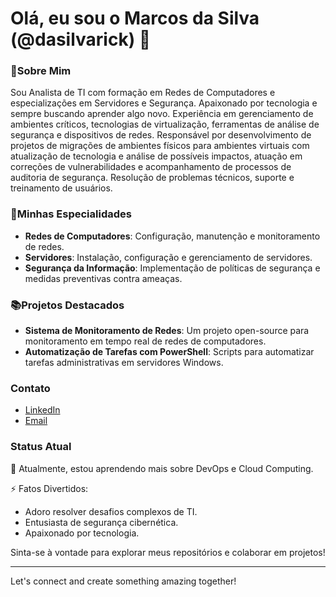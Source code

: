 # Olá, eu sou o Marcos da Silva (@dasilvarick) 👋

### 📌Sobre Mim
Sou Analista de TI com formação em Redes de Computadores e especializações em Servidores e Segurança. Apaixonado por tecnologia e sempre buscando aprender algo novo.
Experiência em gerenciamento de ambientes críticos, tecnologias de virtualização, ferramentas de análise de segurança e dispositivos de redes. Responsável por desenvolvimento de projetos de migrações de ambientes físicos para ambientes virtuais com atualização de tecnologia e análise de possíveis impactos, atuação em correções de vulnerabilidades e acompanhamento de processos de auditoria de segurança. Resolução de problemas técnicos, suporte e treinamento de usuários.


### 🏢Minhas Especialidades
- **Redes de Computadores**: Configuração, manutenção e monitoramento de redes.
- **Servidores**: Instalação, configuração e gerenciamento de servidores.
- **Segurança da Informação**: Implementação de políticas de segurança e medidas preventivas contra ameaças.

### 📚Projetos Destacados
- **Sistema de Monitoramento de Redes**: Um projeto open-source para monitoramento em tempo real de redes de computadores.
- **Automatização de Tarefas com PowerShell**: Scripts para automatizar tarefas administrativas em servidores Windows.

### Contato
- [LinkedIn](https://www.linkedin.com/in/marcos-afs/)
- [Email](mailto:marcoss.afs@gmail.com)

### Status Atual
🌱 Atualmente, estou aprendendo mais sobre DevOps e Cloud Computing.

⚡ Fatos Divertidos: 
- Adoro resolver desafios complexos de TI.
- Entusiasta de segurança cibernética.
- Apaixonado por tecnologia.

Sinta-se à vontade para explorar meus repositórios e colaborar em projetos!

---

Let's connect and create something amazing together!

<!---
dasilvarick/dasilvarick is a ✨ special ✨ repository because its `README.md` (this file) appears on your GitHub profile.
You can click the Preview link to take a look at your changes.
--->
